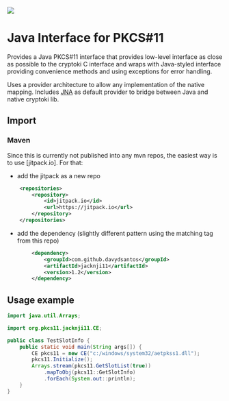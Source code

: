 [![](https://jitpack.io/v/davydsantos/jacknji11.svg)](https://jitpack.io/#davydsantos/jacknji11)

# Java Interface for PKCS#11

Provides a Java PKCS#11 interface that provides low-level interface
as close as possible to the cryptoki C interface and wraps with
Java-styled interface providing convenience methods and using
exceptions for error handling.

Uses a provider architecture to allow any implementation of the 
native mapping.  Includes [JNA](https://github.com/twall/jna)
as default provider to bridge between Java and native cryptoki lib.

## Import
### Maven
Since this is currently not published into any mvn repos, the easiest way is to use [jitpack.io]. For that: 
- add the jitpack as a new repo
```xml
	<repositories>
		<repository>
			<id>jitpack.io</id>
			<url>https://jitpack.io</url>
		</repository>
	</repositories>
```
- add the dependency (slightly different pattern using the matching tag from this repo)
```xml
		<dependency>
			<groupId>com.github.davydsantos</groupId>
			<artifactId>jacknji11</artifactId>
			<version>1.2</version>
		</dependency>
```

## Usage example

```java
import java.util.Arrays;

import org.pkcs11.jacknji11.CE;

public class TestSlotInfo {
    public static void main(String args[]) {
        CE pkcs11 = new CE("c:/windows/system32/aetpkss1.dll");
        pkcs11.Initialize();
        Arrays.stream(pkcs11.GetSlotList(true))
            .mapToObj(pkcs11::GetSlotInfo)
            .forEach(System.out::println);
    }
}
```
